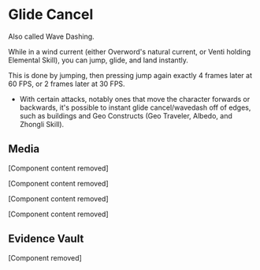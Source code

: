 # Glide Cancel

Also called Wave Dashing.

While in a wind current (either Overword's natural current, or Venti holding Elemental Skill), you can jump, glide, and land instantly.

This is done by jumping, then pressing jump again exactly 4 frames later at 60 FPS, or 2 frames later at 30 FPS.

* With certain attacks, notably ones that move the character forwards or backwards, it's possible to instant glide cancel/wavedash off of edges, such as buildings and Geo Constructs (Geo Traveler, Albedo, and Zhongli Skill).

## Media



[Component content removed]

[Component content removed]

[Component content removed]

[Component content removed]


## Evidence Vault

[Component removed]